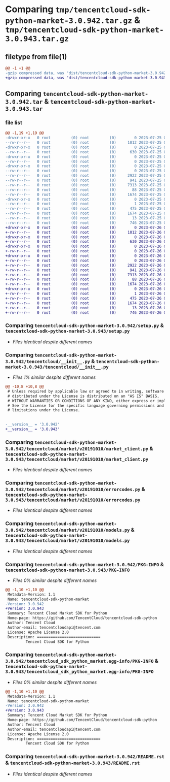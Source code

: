 # Comparing `tmp/tencentcloud-sdk-python-market-3.0.942.tar.gz` & `tmp/tencentcloud-sdk-python-market-3.0.943.tar.gz`

## filetype from file(1)

```diff
@@ -1 +1 @@
-gzip compressed data, was "dist/tencentcloud-sdk-python-market-3.0.942.tar", last modified: Tue Jul 25 04:21:18 2023, max compression
+gzip compressed data, was "dist/tencentcloud-sdk-python-market-3.0.943.tar", last modified: Wed Jul 26 00:40:37 2023, max compression
```

## Comparing `tencentcloud-sdk-python-market-3.0.942.tar` & `tencentcloud-sdk-python-market-3.0.943.tar`

### file list

```diff
@@ -1,19 +1,19 @@
-drwxr-xr-x   0 root         (0) root         (0)        0 2023-07-25 04:21:18.000000 tencentcloud-sdk-python-market-3.0.942/
--rw-r--r--   0 root         (0) root         (0)     1012 2023-07-25 04:21:18.000000 tencentcloud-sdk-python-market-3.0.942/setup.py
-drwxr-xr-x   0 root         (0) root         (0)        0 2023-07-25 04:21:18.000000 tencentcloud-sdk-python-market-3.0.942/tencentcloud/
--rw-r--r--   0 root         (0) root         (0)      630 2023-07-25 04:21:18.000000 tencentcloud-sdk-python-market-3.0.942/tencentcloud/__init__.py
-drwxr-xr-x   0 root         (0) root         (0)        0 2023-07-25 04:21:18.000000 tencentcloud-sdk-python-market-3.0.942/tencentcloud/market/
--rw-r--r--   0 root         (0) root         (0)        0 2023-07-25 04:21:18.000000 tencentcloud-sdk-python-market-3.0.942/tencentcloud/market/__init__.py
-drwxr-xr-x   0 root         (0) root         (0)        0 2023-07-25 04:21:18.000000 tencentcloud-sdk-python-market-3.0.942/tencentcloud/market/v20191010/
--rw-r--r--   0 root         (0) root         (0)        0 2023-07-25 04:21:18.000000 tencentcloud-sdk-python-market-3.0.942/tencentcloud/market/v20191010/__init__.py
--rw-r--r--   0 root         (0) root         (0)     2922 2023-07-25 04:21:18.000000 tencentcloud-sdk-python-market-3.0.942/tencentcloud/market/v20191010/market_client.py
--rw-r--r--   0 root         (0) root         (0)      941 2023-07-25 04:21:18.000000 tencentcloud-sdk-python-market-3.0.942/tencentcloud/market/v20191010/errorcodes.py
--rw-r--r--   0 root         (0) root         (0)     7313 2023-07-25 04:21:18.000000 tencentcloud-sdk-python-market-3.0.942/tencentcloud/market/v20191010/models.py
--rw-r--r--   0 root         (0) root         (0)       88 2023-07-25 04:21:18.000000 tencentcloud-sdk-python-market-3.0.942/setup.cfg
--rw-r--r--   0 root         (0) root         (0)     1674 2023-07-25 04:21:18.000000 tencentcloud-sdk-python-market-3.0.942/PKG-INFO
-drwxr-xr-x   0 root         (0) root         (0)        0 2023-07-25 04:21:18.000000 tencentcloud-sdk-python-market-3.0.942/tencentcloud_sdk_python_market.egg-info/
--rw-r--r--   0 root         (0) root         (0)        1 2023-07-25 04:21:18.000000 tencentcloud-sdk-python-market-3.0.942/tencentcloud_sdk_python_market.egg-info/dependency_links.txt
--rw-r--r--   0 root         (0) root         (0)      475 2023-07-25 04:21:18.000000 tencentcloud-sdk-python-market-3.0.942/tencentcloud_sdk_python_market.egg-info/SOURCES.txt
--rw-r--r--   0 root         (0) root         (0)     1674 2023-07-25 04:21:18.000000 tencentcloud-sdk-python-market-3.0.942/tencentcloud_sdk_python_market.egg-info/PKG-INFO
--rw-r--r--   0 root         (0) root         (0)       13 2023-07-25 04:21:18.000000 tencentcloud-sdk-python-market-3.0.942/tencentcloud_sdk_python_market.egg-info/top_level.txt
--rw-r--r--   0 root         (0) root         (0)      746 2023-07-25 04:21:18.000000 tencentcloud-sdk-python-market-3.0.942/README.rst
+drwxr-xr-x   0 root         (0) root         (0)        0 2023-07-26 00:40:37.000000 tencentcloud-sdk-python-market-3.0.943/
+-rw-r--r--   0 root         (0) root         (0)     1012 2023-07-26 00:40:37.000000 tencentcloud-sdk-python-market-3.0.943/setup.py
+drwxr-xr-x   0 root         (0) root         (0)        0 2023-07-26 00:40:37.000000 tencentcloud-sdk-python-market-3.0.943/tencentcloud/
+-rw-r--r--   0 root         (0) root         (0)      630 2023-07-26 00:40:37.000000 tencentcloud-sdk-python-market-3.0.943/tencentcloud/__init__.py
+drwxr-xr-x   0 root         (0) root         (0)        0 2023-07-26 00:40:37.000000 tencentcloud-sdk-python-market-3.0.943/tencentcloud/market/
+-rw-r--r--   0 root         (0) root         (0)        0 2023-07-26 00:40:37.000000 tencentcloud-sdk-python-market-3.0.943/tencentcloud/market/__init__.py
+drwxr-xr-x   0 root         (0) root         (0)        0 2023-07-26 00:40:37.000000 tencentcloud-sdk-python-market-3.0.943/tencentcloud/market/v20191010/
+-rw-r--r--   0 root         (0) root         (0)        0 2023-07-26 00:40:37.000000 tencentcloud-sdk-python-market-3.0.943/tencentcloud/market/v20191010/__init__.py
+-rw-r--r--   0 root         (0) root         (0)     2922 2023-07-26 00:40:37.000000 tencentcloud-sdk-python-market-3.0.943/tencentcloud/market/v20191010/market_client.py
+-rw-r--r--   0 root         (0) root         (0)      941 2023-07-26 00:40:37.000000 tencentcloud-sdk-python-market-3.0.943/tencentcloud/market/v20191010/errorcodes.py
+-rw-r--r--   0 root         (0) root         (0)     7313 2023-07-26 00:40:37.000000 tencentcloud-sdk-python-market-3.0.943/tencentcloud/market/v20191010/models.py
+-rw-r--r--   0 root         (0) root         (0)       88 2023-07-26 00:40:37.000000 tencentcloud-sdk-python-market-3.0.943/setup.cfg
+-rw-r--r--   0 root         (0) root         (0)     1674 2023-07-26 00:40:37.000000 tencentcloud-sdk-python-market-3.0.943/PKG-INFO
+drwxr-xr-x   0 root         (0) root         (0)        0 2023-07-26 00:40:37.000000 tencentcloud-sdk-python-market-3.0.943/tencentcloud_sdk_python_market.egg-info/
+-rw-r--r--   0 root         (0) root         (0)        1 2023-07-26 00:40:37.000000 tencentcloud-sdk-python-market-3.0.943/tencentcloud_sdk_python_market.egg-info/dependency_links.txt
+-rw-r--r--   0 root         (0) root         (0)      475 2023-07-26 00:40:37.000000 tencentcloud-sdk-python-market-3.0.943/tencentcloud_sdk_python_market.egg-info/SOURCES.txt
+-rw-r--r--   0 root         (0) root         (0)     1674 2023-07-26 00:40:37.000000 tencentcloud-sdk-python-market-3.0.943/tencentcloud_sdk_python_market.egg-info/PKG-INFO
+-rw-r--r--   0 root         (0) root         (0)       13 2023-07-26 00:40:37.000000 tencentcloud-sdk-python-market-3.0.943/tencentcloud_sdk_python_market.egg-info/top_level.txt
+-rw-r--r--   0 root         (0) root         (0)      746 2023-07-26 00:40:37.000000 tencentcloud-sdk-python-market-3.0.943/README.rst
```

### Comparing `tencentcloud-sdk-python-market-3.0.942/setup.py` & `tencentcloud-sdk-python-market-3.0.943/setup.py`

 * *Files identical despite different names*

### Comparing `tencentcloud-sdk-python-market-3.0.942/tencentcloud/__init__.py` & `tencentcloud-sdk-python-market-3.0.943/tencentcloud/__init__.py`

 * *Files 1% similar despite different names*

```diff
@@ -10,8 +10,8 @@
 # Unless required by applicable law or agreed to in writing, software
 # distributed under the License is distributed on an "AS IS" BASIS,
 # WITHOUT WARRANTIES OR CONDITIONS OF ANY KIND, either express or implied.
 # See the License for the specific language governing permissions and
 # limitations under the License.
 
 
-__version__ = '3.0.942'
+__version__ = '3.0.943'
```

### Comparing `tencentcloud-sdk-python-market-3.0.942/tencentcloud/market/v20191010/market_client.py` & `tencentcloud-sdk-python-market-3.0.943/tencentcloud/market/v20191010/market_client.py`

 * *Files identical despite different names*

### Comparing `tencentcloud-sdk-python-market-3.0.942/tencentcloud/market/v20191010/errorcodes.py` & `tencentcloud-sdk-python-market-3.0.943/tencentcloud/market/v20191010/errorcodes.py`

 * *Files identical despite different names*

### Comparing `tencentcloud-sdk-python-market-3.0.942/tencentcloud/market/v20191010/models.py` & `tencentcloud-sdk-python-market-3.0.943/tencentcloud/market/v20191010/models.py`

 * *Files identical despite different names*

### Comparing `tencentcloud-sdk-python-market-3.0.942/PKG-INFO` & `tencentcloud-sdk-python-market-3.0.943/PKG-INFO`

 * *Files 0% similar despite different names*

```diff
@@ -1,10 +1,10 @@
 Metadata-Version: 1.1
 Name: tencentcloud-sdk-python-market
-Version: 3.0.942
+Version: 3.0.943
 Summary: Tencent Cloud Market SDK for Python
 Home-page: https://github.com/TencentCloud/tencentcloud-sdk-python
 Author: Tencent Cloud
 Author-email: tencentcloudapi@tencent.com
 License: Apache License 2.0
 Description: ============================
         Tencent Cloud SDK for Python
```

### Comparing `tencentcloud-sdk-python-market-3.0.942/tencentcloud_sdk_python_market.egg-info/PKG-INFO` & `tencentcloud-sdk-python-market-3.0.943/tencentcloud_sdk_python_market.egg-info/PKG-INFO`

 * *Files 0% similar despite different names*

```diff
@@ -1,10 +1,10 @@
 Metadata-Version: 1.1
 Name: tencentcloud-sdk-python-market
-Version: 3.0.942
+Version: 3.0.943
 Summary: Tencent Cloud Market SDK for Python
 Home-page: https://github.com/TencentCloud/tencentcloud-sdk-python
 Author: Tencent Cloud
 Author-email: tencentcloudapi@tencent.com
 License: Apache License 2.0
 Description: ============================
         Tencent Cloud SDK for Python
```

### Comparing `tencentcloud-sdk-python-market-3.0.942/README.rst` & `tencentcloud-sdk-python-market-3.0.943/README.rst`

 * *Files identical despite different names*

